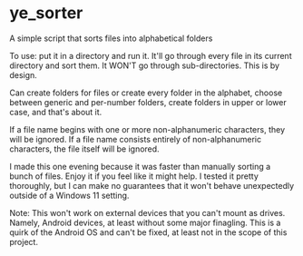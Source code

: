 # ye_sorter
A simple script that sorts files into alphabetical folders

To use: put it in a directory and run it.  It'll go through every file in its current directory and sort them.  It WON'T go through sub-directories.  This is by design.

Can create folders for files or create every folder in the alphabet, choose between generic and per-number folders, create folders in upper or lower case, and that's about it.  

If a file name begins with one or more non-alphanumeric characters, they will be ignored.  If a file name consists entirely of non-alphanumeric characters, the file itself will be ignored.

I made this one evening because it was faster than manually sorting a bunch of files.  Enjoy it if you feel like it might help.  I tested it pretty thoroughly, but I can make no guarantees that it won't behave unexpectedly outside of a Windows 11 setting.

Note: This won't work on external devices that you can't mount as drives.  Namely, Android devices, at least without some major finagling.  This is a quirk of the Android OS and can't be fixed, at least not in the scope of this project.
